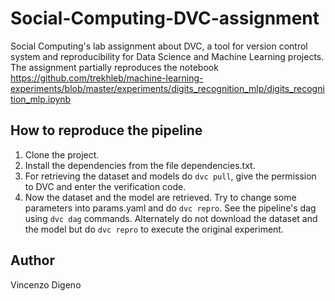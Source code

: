 # Social-Computing-DVC-assignment
Social Computing's lab assignment about DVC, a tool for version control system and reproducibility for Data Science and Machine Learning projects.
The assignment partially reproduces the notebook https://github.com/trekhleb/machine-learning-experiments/blob/master/experiments/digits_recognition_mlp/digits_recognition_mlp.ipynb

## How to reproduce the pipeline
1. Clone the project.
2. Install the dependencies from the file dependencies.txt.
3. For retrieving the dataset and models do `dvc pull`, give the permission to DVC and enter the verification code.
4. Now the dataset and the model are retrieved. Try to change some parameters into params.yaml and do `dvc repro`. 
See the pipeline's dag using `dvc dag` commands. 
Alternately do not download the dataset and the model but do `dvc repro` to execute the original experiment.

## Author
Vincenzo Digeno
